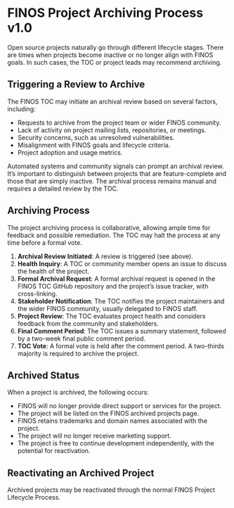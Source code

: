 # FINOS Project Archiving Process v1.0

Open source projects naturally go through different lifecycle stages. There are times when projects become inactive or no longer align with FINOS goals. In such cases, the TOC or project leads may recommend archiving.

## Triggering a Review to Archive

The FINOS TOC may initiate an archival review based on several factors, including:

- Requests to archive from the project team or wider FINOS community.
- Lack of activity on project mailing lists, repositories, or meetings.
- Security concerns, such as unresolved vulnerabilities.
- Misalignment with FINOS goals and lifecycle criteria.
- Project adoption and usage metrics.

Automated systems and community signals can prompt an archival review. It’s important to distinguish between projects that are feature-complete and those that are simply inactive. The archival process remains manual and requires a detailed review by the TOC.

## Archiving Process

The project archiving process is collaborative, allowing ample time for feedback and possible remediation. The TOC may halt the process at any time before a formal vote.

1. **Archival Review Initiated**: A review is triggered (see above).
2. **Health Inquiry**: A TOC or community member opens an issue to discuss the health of the project.
3. **Formal Archival Request**: A formal archival request is opened in the FINOS TOC GitHub repository and the project’s issue tracker, with cross-linking.
4. **Stakeholder Notification**: The TOC notifies the project maintainers and the wider FINOS community, usually delegated to FINOS staff.
5. **Project Review**: The TOC evaluates project health and considers feedback from the community and stakeholders.
6. **Final Comment Period**: The TOC issues a summary statement, followed by a two-week final public comment period.
7. **TOC Vote**: A formal vote is held after the comment period. A two-thirds majority is required to archive the project.

## Archived Status

When a project is archived, the following occurs:

- FINOS will no longer provide direct support or services for the project.
- The project will be listed on the FINOS archived projects page.
- FINOS retains trademarks and domain names associated with the project.
- The project will no longer receive marketing support.
- The project is free to continue development independently, with the potential for reactivation.

## Reactivating an Archived Project

Archived projects may be reactivated through the normal FINOS Project Lifecycle Process.
